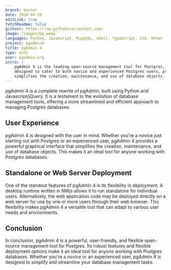 ```yaml
---
branch: master
date: 2024-04-18
editLink: true
fetchReadme: false
githost: https://raw.githubusercontent.com/
image: /images/pg.webp
languages: Python, JavaScript, PLpgSQL, Shell, TypeScript, CSS, Other
project: pgadmin4
title: pgAdmin 4
type: post
user: pgadmin-org
intro: |
    pgAdmin 4 is the leading open-source management tool for Postgres, the world's most advanced open-source database. It is
    designed to cater to both novice and experienced Postgres users, providing a powerful graphical interface that
    simplifies the creation, maintenance, and use of database objects.
---
```

<script setup>
 import ArticleItem from '/components/ArticleItem.vue';
 import ArticleFooter from '/components/ArticleFooter.vue';
</script>
<ArticleItem :frontmatter="$frontmatter"/>

pgAdmin 4 is a complete rewrite of pgAdmin, built using Python and Javascript/jQuery. It is a testament to the evolution
of database management tools, offering a more streamlined and efficient approach to managing Postgres databases.

## User Experience

pgAdmin 4 is designed with the user in mind. Whether you're a novice just starting out with Postgres or an experienced
user, pgAdmin 4 provides a powerful graphical interface that simplifies the creation, maintenance, and use of database
objects. This makes it an ideal tool for anyone working with Postgres databases.

## Standalone or Web Server Deployment

One of the standout features of pgAdmin 4 is its flexibility in deployment. A desktop runtime written in NWjs allows it
to run standalone for individual users. Alternatively, the web application code may be deployed directly on a web server
for use by one or more users through their web browser. This flexibility makes pgAdmin 4 a versatile tool that can adapt
to various user needs and environments.

## Conclusion

In conclusion, pgAdmin 4 is a powerful, user-friendly, and flexible open-source management tool for Postgres. Its robust
features and flexible deployment options make it an ideal tool for anyone working with Postgres databases. Whether
you're a novice or an experienced user, pgAdmin 4 is designed to simplify and streamline your database management tasks.

<ArticleFooter :frontmatter="$frontmatter"/>
